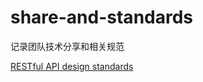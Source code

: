 share-and-standards
===================

记录团队技术分享和相关规范

[RESTful API design standards](https://github.com/BingyanStudio/share-and-standards/blob/master/RESTful-API-design-standards.md)   
